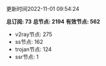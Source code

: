更新时间2022-11-01 09:54:24

**总订阅: 73**
**总节点: 2194**
**有效节点: 562**
- v2ray节点: 275
- ss节点: 162
- trojan节点: 124
- ssr节点: 1
